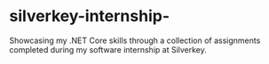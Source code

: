 # silverkey-internship-
Showcasing my .NET Core skills through a collection of assignments completed during my software internship at Silverkey.
